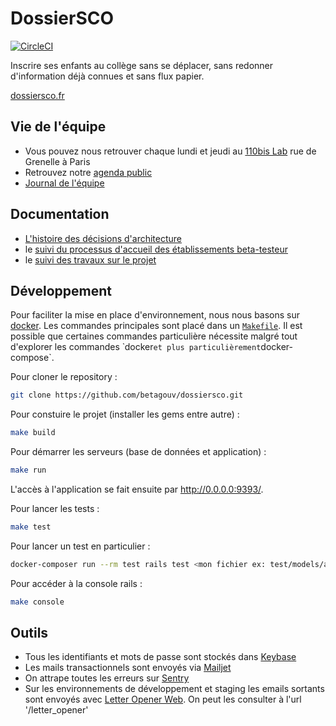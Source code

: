 # DossierSCO

[![CircleCI](https://circleci.com/gh/betagouv/dossiersco.svg?style=svg)](https://circleci.com/gh/betagouv/dossiersco)

Inscrire ses enfants au collège sans se déplacer, sans redonner d'information déjà connues et sans flux papier.

[dossiersco.fr](http://dossiersco.fr/)

## Vie de l'équipe

- Vous pouvez nous retrouver chaque lundi et jeudi au [110bis Lab](http://www.education.gouv.fr/110bislab/pid37871/bienvenue-au-110-bis-le-lab-d-innovation-de-l-education-nationale.html) rue de Grenelle à Paris
- Retrouvez notre [agenda public](https://calendar.google.com/calendar/embed?src=contact%40dossiersco.beta.gouv.fr&ctz=Europe%2FParis)
- [Journal de l'équipe](https://github.com/betagouv/dossiersco/blob/production/doc/journal.md)

## Documentation

- [L'histoire des décisions d'architecture](https://github.com/betagouv/dossiersco/tree/production/doc/architecture)
- le [suivi du processus d'accueil des établissements beta-testeur](https://github.com/betagouv/dossiersco/projects/2)
- le [suivi des travaux sur le projet](https://github.com/betagouv/dossiersco/projects/1)

## Développement

Pour faciliter la mise en place d'environnement, nous nous basons sur [docker](https://www.docker.com/). Les commandes principales sont placé dans un [`Makefile`](https://www.gnu.org/software/make/manual/make.html). Il est possible que certaines commandes particulière nécessite malgré tout d'explorer les commandes ̀ docker` et plus particulièrement `docker-compose`.

Pour cloner le repository :
```bash
git clone https://github.com/betagouv/dossiersco.git
```

Pour constuire le projet (installer les gems entre autre) :
```bash
make build
```

Pour démarrer les serveurs (base de données et application) :
```bash
make run
```
L'accès à l'application se fait ensuite par <http://0.0.0.0:9393/>.

Pour lancer les tests :
```bash
make test
```

Pour lancer un test en particulier :
```bash
docker-composer run --rm test rails test <mon fichier ex: test/models/agent_test.rb>
```

Pour accéder à la console rails :
```bash
make console
```

## Outils

- Tous les identifiants et mots de passe sont stockés dans [Keybase](https://keybase.io/)
- Les mails transactionnels sont envoyés via [Mailjet](https://mailjet.com)
- On attrape toutes les erreurs sur [Sentry](https://sentry.io/betagouv-pe/rails/)
- Sur les environnements de développement et staging les emails sortants sont envoyés
    avec [Letter Opener Web](https://github.com/ryanb/letter_opener). On peut les consulter à l'url '/letter_opener'


